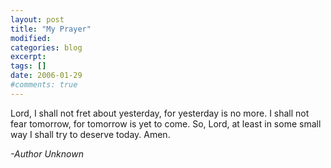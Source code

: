 ```yaml
---
layout: post
title: "My Prayer"
modified:
categories: blog
excerpt:
tags: []
date: 2006-01-29
#comments: true
---
```

Lord, I shall not fret about yesterday, for yesterday is no more.  I shall not
fear tomorrow, for tomorrow is yet to come.  So, Lord, at least in some small
way I shall try to deserve today.  Amen.

_-Author Unknown_
